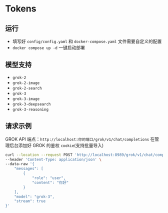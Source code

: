 # Tokens

## 运行

- 填写好 `config/config.yaml` 和 `docker-compose.yaml` 文件需要自定义的配置
- `docker compose up -d` 一键启动部署

## 模型支持

- `grok-2`
- `grok-2-image`
- `grok-2-search`
- `grok-3`
- `grok-3-image`
- `grok-3-deepsearch`
- `grok-3-reasoning`

## 请求示例

GROK API 端点：`http://localhost:你的端口/grok/v1/chat/completions`
在管理后台添加好 GROK 的鉴权 `cookie`(支持批量导入)

```bash
curl --location --request POST 'http://localhost:8989/grok/v1/chat/completions' \
--header 'Content-Type: application/json' \
--data-raw '{
    "messages": [
        {
            "role": "user",
            "content": "你好"
        }
    ],
    "model": "grok-3",
    "stream": true
}'
```
